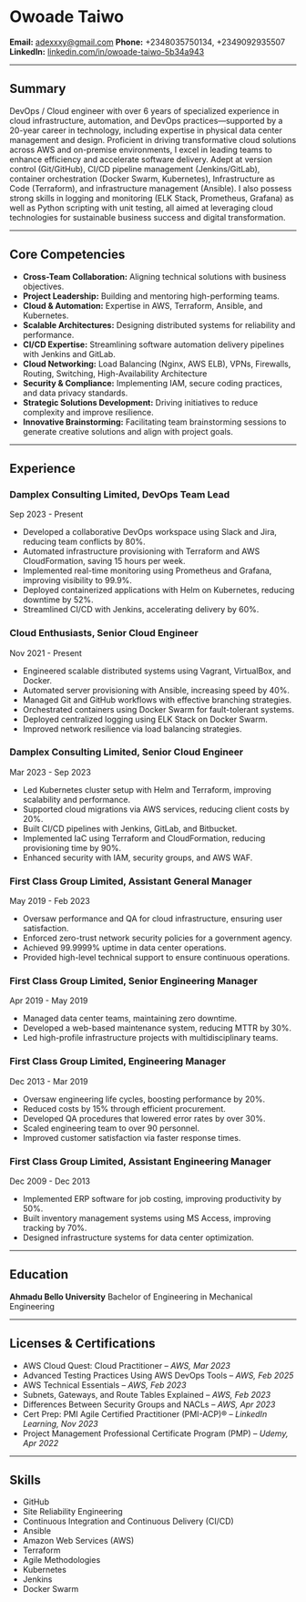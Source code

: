 # Owoade Taiwo

**Email:** [adexxxy@gmail.com](mailto:adexxxy@gmail.com)
**Phone:** +2348035750134, +2349092935507
**LinkedIn:** [linkedin.com/in/owoade-taiwo-5b34a943](https://linkedin.com/in/owoade-taiwo-5b34a943)

---

## Summary

DevOps / Cloud engineer with over 6 years of specialized experience in cloud infrastructure, automation, and DevOps practices—supported by a 20-year career in technology, including expertise in physical data center management and design. Proficient in driving transformative cloud solutions across AWS and on-premise environments, I excel in leading teams to enhance efficiency and accelerate software delivery. Adept at version control (Git/GitHub), CI/CD pipeline management (Jenkins/GitLab), container orchestration (Docker Swarm, Kubernetes), Infrastructure as Code (Terraform), and infrastructure management (Ansible). I also possess strong skills in logging and monitoring (ELK Stack, Prometheus, Grafana) as well as Python scripting with unit testing, all aimed at leveraging cloud technologies for sustainable business success and digital transformation.

---

## Core Competencies

* **Cross-Team Collaboration:** Aligning technical solutions with business objectives.
* **Project Leadership:** Building and mentoring high-performing teams.
* **Cloud & Automation:** Expertise in AWS, Terraform, Ansible, and Kubernetes.
* **Scalable Architectures:** Designing distributed systems for reliability and performance.
* **CI/CD Expertise:** Streamlining software automation delivery pipelines with Jenkins and GitLab.
* **Cloud Networking:** Load Balancing (Nginx, AWS ELB), VPNs, Firewalls, Routing, Switching, High-Availability Architecture
* **Security & Compliance:** Implementing IAM, secure coding practices, and data privacy standards.
* **Strategic Solutions Development:** Driving initiatives to reduce complexity and improve resilience.
* **Innovative Brainstorming:** Facilitating team brainstorming sessions to generate creative solutions and align with project goals.

---

## Experience

### Damplex Consulting Limited, **DevOps Team Lead**

Sep 2023 - Present

* Developed a collaborative DevOps workspace using Slack and Jira, reducing team conflicts by 80%.
* Automated infrastructure provisioning with Terraform and AWS CloudFormation, saving 15 hours per week.
* Implemented real-time monitoring using Prometheus and Grafana, improving visibility to 99.9%.
* Deployed containerized applications with Helm on Kubernetes, reducing downtime by 52%.
* Streamlined CI/CD with Jenkins, accelerating delivery by 60%.

### Cloud Enthusiasts, **Senior Cloud Engineer**

Nov 2021 - Present

* Engineered scalable distributed systems using Vagrant, VirtualBox, and Docker.
* Automated server provisioning with Ansible, increasing speed by 40%.
* Managed Git and GitHub workflows with effective branching strategies.
* Orchestrated containers using Docker Swarm for fault-tolerant systems.
* Deployed centralized logging using ELK Stack on Docker Swarm.
* Improved network resilience via load balancing strategies.

### Damplex Consulting Limited, **Senior Cloud Engineer**

Mar 2023 - Sep 2023

* Led Kubernetes cluster setup with Helm and Terraform, improving scalability and performance.
* Supported cloud migrations via AWS services, reducing client costs by 20%.
* Built CI/CD pipelines with Jenkins, GitLab, and Bitbucket.
* Implemented IaC using Terraform and CloudFormation, reducing provisioning time by 90%.
* Enhanced security with IAM, security groups, and AWS WAF.

### First Class Group Limited, **Assistant General Manager**

May 2019 - Feb 2023

* Oversaw performance and QA for cloud infrastructure, ensuring user satisfaction.
* Enforced zero-trust network security policies for a government agency.
* Achieved 99.9999% uptime in data center operations.
* Provided high-level technical support to ensure continuous operations.

### First Class Group Limited, **Senior Engineering Manager**

Apr 2019 - May 2019

* Managed data center teams, maintaining zero downtime.
* Developed a web-based maintenance system, reducing MTTR by 30%.
* Led high-profile infrastructure projects with multidisciplinary teams.

### First Class Group Limited, **Engineering Manager**

Dec 2013 - Mar 2019

* Oversaw engineering life cycles, boosting performance by 20%.
* Reduced costs by 15% through efficient procurement.
* Developed QA procedures that lowered error rates by over 30%.
* Scaled engineering team to over 90 personnel.
* Improved customer satisfaction via faster response times.

### First Class Group Limited, **Assistant Engineering Manager**

Dec 2009 - Dec 2013

* Implemented ERP software for job costing, improving productivity by 50%.
* Built inventory management systems using MS Access, improving tracking by 70%.
* Designed infrastructure systems for data center optimization.

---

## Education

**Ahmadu Bello University**
Bachelor of Engineering in Mechanical Engineering

---

## Licenses & Certifications

* AWS Cloud Quest: Cloud Practitioner – *AWS, Mar 2023*
* Advanced Testing Practices Using AWS DevOps Tools – *AWS, Feb 2025*
* AWS Technical Essentials – *AWS, Feb 2023*
* Subnets, Gateways, and Route Tables Explained – *AWS, Feb 2023*
* Differences Between Security Groups and NACLs – *AWS, Apr 2023*
* Cert Prep: PMI Agile Certified Practitioner (PMI-ACP)® – *LinkedIn Learning, Nov 2023*
* Project Management Professional Certificate Program (PMP) – *Udemy, Apr 2022*

---

## Skills

* GitHub
* Site Reliability Engineering
* Continuous Integration and Continuous Delivery (CI/CD)
* Ansible
* Amazon Web Services (AWS)
* Terraform
* Agile Methodologies
* Kubernetes
* Jenkins
* Docker Swarm
